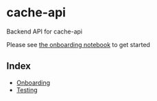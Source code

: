 # cache-api
Backend API for cache-api

Please see [the onboarding notebook](./notebooks/onboarding.ipynb) to get started

## Index

- [Onboarding](./notebooks/onboarding.ipynb)
- [Testing](./notebooks/testing.ipynb)

